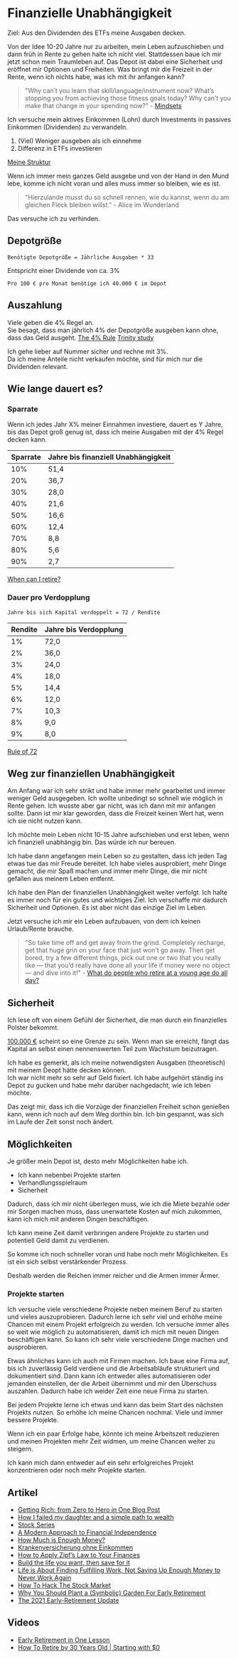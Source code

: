 # Finanzielle Unabhängigkeit

Ziel: Aus den Dividenden des ETFs meine Ausgaben decken.

Von der Idee 10-20 Jahre nur zu arbeiten, mein Leben aufzuschieben und dann früh in Rente zu gehen halte ich nicht viel.
Stattdessen baue ich mir jetzt schon mein Traumleben auf. Das Depot ist dabei eine Sicherheit und eröffnet mir Optionen und Freiheiten.
Was bringt mir die Freizeit in der Rente, wenn ich nichts habe, was ich mit ihr anfangen kann?

> "Why can’t you learn that skill/language/instrument now? What’s stopping you from achieving those fitness goals today? Why can’t you make that change in your spending now?" - [Mindsets](https://minafi.com/mindsets)

Ich versuche mein aktives Einkommen (Lohn) durch Investments in passives Einkommen (Dividenden) zu verwandeln.

1. (Viel) Weniger ausgeben als ich einnehme 
2. Differenz in ETFs investieren

[Meine Struktur](./struktur.md)

Wenn ich immer mein ganzes Geld ausgebe und von der Hand in den Mund lebe, komme ich nicht voran und alles muss immer so bleiben, wie es ist.

> "Hierzulande musst du so schnell rennen, wie du kannst, wenn du am gleichen Fleck bleiben willst." - Alice im Wunderland

Das versuche ich zu verhinden.

## Depotgröße

```
Benötigte Depotgröße = Jährliche Ausgaben * 33
```
Entspricht einer Dividende von ca. 3%

```
Pro 100 € pro Monat benötige ich 40.000 € im Depot
```

## Auszahlung

Viele geben die 4% Regel an.  
Sie besagt, dass man jährlich 4% der Depotgröße ausgeben kann ohne, dass das Geld ausgeht.
[The 4% Rule](https://www.mrmoneymustache.com/2012/05/29/how-much-do-i-need-for-retirement/)
[Trinity study](https://en.wikipedia.org/wiki/Trinity_study)

Ich gehe lieber auf Nummer sicher und rechne mit 3%.  
Da ich meine Anteile nicht verkaufen möchte, sind für mich nur die Dividenden relevant.

## Wie lange dauert es?

### Sparrate

Wenn ich jedes Jahr X% meiner Einnahmen investiere, dauert es Y Jahre, bis das Depot groß genug ist, dass ich meine Ausgaben mit der 4% Regel decken kann.

| Sparrate | Jahre bis finanziell Unabhängigkeit |
| -------  | ----------------------------------  |
| 10%      | 51,4                                |
| 20%      | 36,7                                |
| 30%      | 28,0                                |
| 40%      | 21,6                                |
| 50%      | 16,6                                |
| 60%      | 12,4                                |
| 70%      | 8,8                                 |
| 80%      | 5,6                                 |
| 90%      | 2,7                                 |

[When can I retire?](https://networthify.com/calculator/earlyretirement?income=70000&initialBalance=0&expenses=25200&annualPct=5&withdrawalRate=4)

### Dauer pro Verdopplung

```
Jahre bis sich Kapital verdoppelt = 72 / Rendite
```

| Rendite  | Jahre bis Verdopplung               |
| -------  | ----------------------------------  |
| 1%       | 72,0                                |
| 2%       | 36,0                                |
| 3%       | 24,0                                |
| 4%       | 18,0                                |
| 5%       | 14,4                                |
| 6%       | 12,0                                |
| 7%       | 10,3                                |
| 8%       | 9,0                                 |
| 9%       | 8,0                                 |

[Rule of 72](https://www.investopedia.com/terms/r/ruleof72.asp)

## Weg zur finanziellen Unabhängigkeit

Am Anfang war ich sehr strikt und habe immer mehr gearbeitet und immer weniger Geld ausgegeben. Ich wollte unbedingt so schnell wie möglich in Rente gehen.
Ich wusste aber gar nicht, was ich dann mit mir anfangen sollte. Dann ist mir klar geworden, dass die Freizeit keinen Wert hat, wenn ich sie nicht nutzen kann.

Ich möchte mein Leben nicht 10-15 Jahre aufschieben und erst leben, wenn ich finanziell unabhängig bin. Das würde ich nur bereuen.

Ich habe dann angefangen mein Leben so zu gestalten, dass ich jeden Tag etwas tue das mir Freude bereitet.
Ich habe vieles ausprobiert, mehr Dinge gemacht, die mir Spaß machen und immer mehr Dinge, die mir nicht gefallen aus meinem Leben entfernt.

Ich habe den Plan der finanziellen Unabhängigkeit weiter verfolgt. Ich halte es immer noch für ein gutes und wichtiges Ziel. Ich verschaffe mir dadurch Sicherheit und Optionen. Es ist aber nicht das einzige Ziel im Leben.

Jetzt versuche ich mir ein Leben aufzubauen, von dem ich keinen Urlaub/Rente brauche.

> "So take time off and get away from the grind. Completely recharge, get that huge grin on your face that just won’t go away. Then get bored, try a few different things, pick out one or two that you really like — that you’d really have done all your life if money were no object — and dive into it!" - [What do people who retire at a young age do all day?](https://qr.ae/pGrJ5e)

## Sicherheit

Ich lese oft von einem Gefühl der Sicherheit, die man durch ein finanzielles Polster bekommt. 

[100.000 €](https://fourpillarfreedom.com/charlie-munger-the-first-100000-is-a-btch/) scheint so eine Grenze zu sein. Wenn man sie erreicht, fängt das Kapital an selbst einen nennenswerten Teil zum Wachstum beizutragen.

Ich habe es gemerkt, als ich meine notwendigsten Ausgaben (theoretisch) mit meinem Deopt hätte decken können.  
Ich war nicht mehr so sehr auf Geld fixiert. Ich habe aufgehört ständig ins Depot zu gucken und habe mehr darüber nachgedacht, wie ich leben möchte.  

Das zeigt mir, dass ich die Vorzüge der finanziellen Freiheit schon genießen kann, wenn ich noch auf dem Weg dorthin bin. Ich bin gespannt, was sich im Laufe der Zeit sonst noch ändert.

## Möglichkeiten

Je größer mein Depot ist, desto mehr Möglichkeiten habe ich.

- Ich kann nebenbei Projekte starten
- Verhandlungsspielraum
- Sicherheit

Dadurch, dass ich mir nicht überlegen muss, wie ich die Miete bezahle oder mir Sorgen machen muss, dass unerwartete Kosten auf mich zukommen, kann ich mich mit anderen Dingen beschäftigen.

Ich kann meine Zeit damit verbringen andere Projekte zu starten und potentiell Geld damit zu verdienen.

So komme ich noch schneller voran und habe noch mehr Möglichkeiten. Es ist ein sich selbst verstärkender Prozess.

Deshalb werden die Reichen immer reicher und die Armen immer Ärmer.

### Projekte starten

Ich versuche viele verschiedene Projekte neben meinem Beruf zu starten und vieles auszuprobieren. Dadurch lerne ich sehr viel und erhöhe meine Chancen mit einem Projekt erfolgreich zu werden.
Ich versuche immer alles so weit wie möglich zu automatisieren, damit ich mich mit neuen Dingen beschäftigen kann.
So kann ich sehr viele verschiedene Dinge machen und ausprobieren.

Etwas ähnliches kann ich auch mit Firmen machen. Ich baue eine Firma auf, bis ich zuverlässig Geld verdiene und die Arbeitsabläufe strukturiert und dokumentiert sind. Dann kann ich entweder alles automatisieren oder jemanden einstellen, der die Arbeit übernimmt und mir den Überschuss auszahlen.
Dadurch habe ich weider Zeit eine neue Firma zu starten. 

Bei jedem Projekte lerne ich etwas und kann das beim Start des nächsten Projekts nutzen. So erhöhe ich meine Chancen nochmal.
Viele und immer bessere Projekte.

Wenn ich ein paar Erfolge habe, könnte ich meine Arbeitszeit reduzieren und meinen Projekten mehr Zeit widmen, um meine Chancen weiter zu steigern.

Ich kann mich dann entweder auf ein sehr erfolgreiches Projekt konzentrieren oder noch mehr Projekte starten.

## Artikel

- [Getting Rich: from Zero to Hero in One Blog Post](https://www.mrmoneymustache.com/2013/02/22/getting-rich-from-zero-to-hero-in-one-blog-post/)
- [How I failed my daughter and a simple path to wealth](https://jlcollinsnh.com/2011/06/08/how-i-failed-my-daughter-and-a-simple-path-to-wealth/)
- [Stock Series](https://jlcollinsnh.com/stock-series/)
- [A Modern Approach to Financial Independence](https://fourpillarfreedom.com/a-modern-approach-to-financial-independence/)
- [How Much is Enough Money?](https://cityfrugal.com/enough-money/)
- [Krankenversicherung ohne Einkommen](https://www.krankenkasseninfo.de/ratgeber/60647/krankenversicherung-ohne-einkommen.html)
- [How to Apply Zipf’s Law to Your Finances](https://fourpillarfreedom.com/how-to-apply-zipfs-law-to-your-finances/)
- [Build the life you want, then save for it](https://www.reddit.com/r/financialindependence/comments/58j8pc/build_the_life_you_want_then_save_for_it/)
- [Life is About Finding Fulfilling Work, Not Saving Up Enough Money to Never Work Again](https://collectingwisdom.com/life-is-about-finding-fulfilling-work-not-saving-up-enough-money-to-never-work-again/)
- [How To Hack The Stock Market](https://bankeronfire.com/hack-the-stock-market)
- [Why You Should Plant a (Symbolic) Garden For Early Retirement](https://minafi.com/garden)
- [The 2021 Early-Retirement Update](https://livingafi.com/2021/03/17/the-2021-early-retirement-update/)

## Videos

- [Early Retirement in One Lesson](https://www.youtube.com/watch?v=8-Li_sFNc4Q)
- [How To Retire by 30 Years Old | Starting with $0](https://www.youtube.com/watch?v=5S2cRNveZgg)

